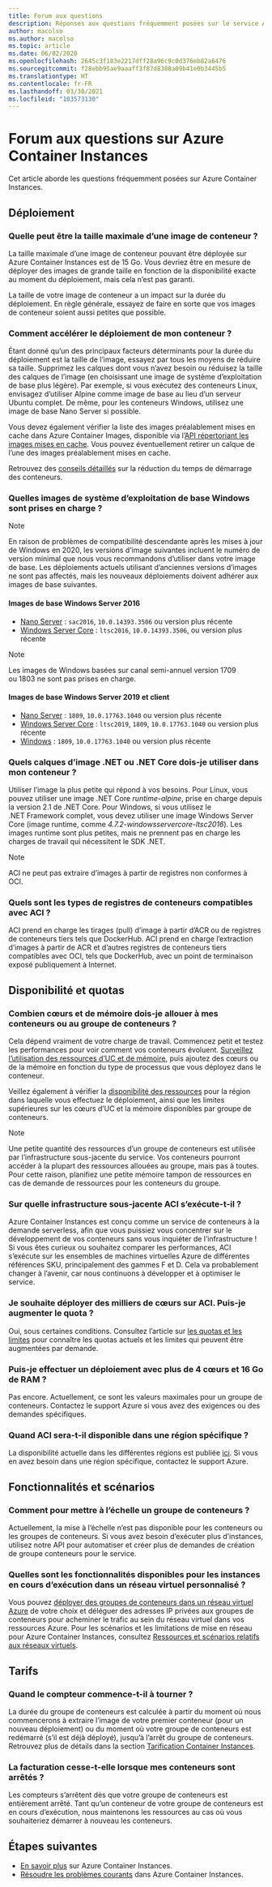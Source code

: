 ```yaml
---
title: Forum aux questions
description: Réponses aux questions fréquemment posées sur le service Azure Container Instances
author: macolso
ms.author: macolso
ms.topic: article
ms.date: 06/02/2020
ms.openlocfilehash: 2645c3f183e2217dff28a96c9c0d376eb82a6476
ms.sourcegitcommit: f28ebb95ae9aaaff3f87d8388a09b41e0b3445b5
ms.translationtype: HT
ms.contentlocale: fr-FR
ms.lasthandoff: 03/30/2021
ms.locfileid: "103573130"
---
```

# <a name="frequently-asked-questions-about-azure-container-instances"></a>Forum aux questions sur Azure Container Instances

Cet article aborde les questions fréquemment posées sur Azure Container Instances.

## <a name="deployment"></a>Déploiement

### <a name="how-large-can-my-container-image-be"></a>Quelle peut être la taille maximale d’une image de conteneur ?

La taille maximale d’une image de conteneur pouvant être déployée sur Azure Container Instances est de 15 Go. Vous devriez être en mesure de déployer des images de grande taille en fonction de la disponibilité exacte au moment du déploiement, mais cela n’est pas garanti.

La taille de votre image de conteneur a un impact sur la durée du déploiement. En règle générale, essayez de faire en sorte que vos images de conteneur soient aussi petites que possible.

### <a name="how-can-i-speed-up-the-deployment-of-my-container"></a>Comment accélérer le déploiement de mon conteneur ?

Étant donné qu’un des principaux facteurs déterminants pour la durée du déploiement est la taille de l’image, essayez par tous les moyens de réduire sa taille. Supprimez les calques dont vous n’avez besoin ou réduisez la taille des calques de l’image (en choisissant une image de système d’exploitation de base plus légère). Par exemple, si vous exécutez des conteneurs Linux, envisagez d’utiliser Alpine comme image de base au lieu d’un serveur Ubuntu complet. De même, pour les conteneurs Windows, utilisez une image de base Nano Server si possible. 

Vous devez également vérifier la liste des images préalablement mises en cache dans Azure Container Images, disponible via l’[API répertoriant les images mises en cache](/rest/api/container-instances/location/listcachedimages). Vous pouvez éventuellement retirer un calque de l’une des images préalablement mises en cache. 

Retrouvez des [conseils détaillés](container-instances-troubleshooting.md#container-takes-a-long-time-to-start) sur la réduction du temps de démarrage des conteneurs.

### <a name="what-windows-base-os-images-are-supported"></a>Quelles images de système d’exploitation de base Windows sont prises en charge ?

> [!NOTE]
> En raison de problèmes de compatibilité descendante après les mises à jour de Windows en 2020, les versions d’image suivantes incluent le numéro de version minimal que nous vous recommandons d’utiliser dans votre image de base. Les déploiements actuels utilisant d’anciennes versions d’images ne sont pas affectés, mais les nouveaux déploiements doivent adhérer aux images de base suivantes. 

#### <a name="windows-server-2016-base-images"></a>Images de base Windows Server 2016

* [Nano Server](https://hub.docker.com/_/microsoft-windows-nanoserver) : `sac2016`, `10.0.14393.3506` ou version plus récente
* [Windows Server Core](https://hub.docker.com/_/microsoft-windows-servercore) : `ltsc2016`, `10.0.14393.3506`, ou version plus récente

> [!NOTE]
> Les images de Windows basées sur canal semi-annuel version 1709 ou 1803 ne sont pas prises en charge.

#### <a name="windows-server-2019-and-client-base-images"></a>Images de base Windows Server 2019 et client

* [Nano Server](https://hub.docker.com/_/microsoft-windows-nanoserver) : `1809`, `10.0.17763.1040` ou version plus récente
* [Windows Server Core](https://hub.docker.com/_/microsoft-windows-servercore) : `ltsc2019`, `1809`, `10.0.17763.1040` ou version plus récente
* [Windows](https://hub.docker.com/_/microsoft-windows) : `1809`, `10.0.17763.1040` ou version plus récente

### <a name="what-net-or-net-core-image-layer-should-i-use-in-my-container"></a>Quels calques d’image .NET ou .NET Core dois-je utiliser dans mon conteneur ? 

Utiliser l’image la plus petite qui répond à vos besoins. Pour Linux, vous pouvez utiliser une image .NET Core *runtime-alpine*, prise en charge depuis la version 2.1 de .NET Core. Pour Windows, si vous utilisez le .NET Framework complet, vous devez utiliser une image Windows Server Core (image runtime, comme *4.7.2-windowsservercore-ltsc2016*). Les images runtime sont plus petites, mais ne prennent pas en charge les charges de travail qui nécessitent le SDK .NET.

> [!NOTE]
> ACI ne peut pas extraire d’images à partir de registres non conformes à OCI.

### <a name="what-types-of-container-registries-are-compatible-with-aci"></a>Quels sont les types de registres de conteneurs compatibles avec ACI ?

ACI prend en charge les tirages (pull) d’image à partir d’ACR ou de registres de conteneurs tiers tels que DockerHub. ACI prend en charge l’extraction d’images à partir de ACR et d’autres registres de conteneurs tiers compatibles avec OCI, tels que DockerHub, avec un point de terminaison exposé publiquement à Internet.

## <a name="availability-and-quotas"></a>Disponibilité et quotas

### <a name="how-many-cores-and-memory-should-i-allocate-for-my-containers-or-the-container-group"></a>Combien cœurs et de mémoire dois-je allouer à mes conteneurs ou au groupe de conteneurs ?

Cela dépend vraiment de votre charge de travail. Commencez petit et testez les performances pour voir comment vos conteneurs évoluent. [Surveillez l’utilisation des ressources d’UC et de mémoire](container-instances-monitor.md), puis ajoutez des cœurs ou de la mémoire en fonction du type de processus que vous déployez dans le conteneur.

Veillez également à vérifier la [disponibilité des ressources](container-instances-region-availability.md) pour la région dans laquelle vous effectuez le déploiement, ainsi que les limites supérieures sur les cœurs d’UC et la mémoire disponibles par groupe de conteneurs. 

> [!NOTE]
> Une petite quantité des ressources d’un groupe de conteneurs est utilisée par l’infrastructure sous-jacente du service. Vos conteneurs pourront accéder à la plupart des ressources allouées au groupe, mais pas à toutes. Pour cette raison, planifiez une petite mémoire tampon de ressources en cas de demande de ressources pour les conteneurs du groupe.

### <a name="what-underlying-infrastructure-does-aci-run-on"></a>Sur quelle infrastructure sous-jacente ACI s’exécute-t-il ?

Azure Container Instances est conçu comme un service de conteneurs à la demande serverless, afin que vous puissiez vous concentrer sur le développement de vos conteneurs sans vous inquiéter de l’infrastructure ! Si vous êtes curieux ou souhaitez comparer les performances, ACI s’exécute sur les ensembles de machines virtuelles Azure de différentes références SKU, principalement des gammes F et D. Cela va probablement changer à l’avenir, car nous continuons à développer et à optimiser le service. 

### <a name="i-want-to-deploy-thousand-of-cores-on-aci---can-i-get-my-quota-increased"></a>Je souhaite déployer des milliers de cœurs sur ACI. Puis-je augmenter le quota ?
 
Oui, sous certaines conditions. Consultez l’article sur [les quotas et les limites](container-instances-quotas.md) pour connaître les quotas actuels et les limites qui peuvent être augmentées par demande.

### <a name="can-i-deploy-with-more-than-4-cores-and-16-gb-of-ram"></a>Puis-je effectuer un déploiement avec plus de 4 cœurs et 16 Go de RAM ?

Pas encore. Actuellement, ce sont les valeurs maximales pour un groupe de conteneurs. Contactez le support Azure si vous avez des exigences ou des demandes spécifiques. 

### <a name="when-will-aci-be-in-a-specific-region"></a>Quand ACI sera-t-il disponible dans une région spécifique ?

La disponibilité actuelle dans les différentes régions est publiée [ici](container-instances-region-availability.md). Si vous en avez besoin dans une région spécifique, contactez le support Azure.

## <a name="features-and-scenarios"></a>Fonctionnalités et scénarios

### <a name="how-do-i-scale-a-container-group"></a>Comment pour mettre à l’échelle un groupe de conteneurs ?

Actuellement, la mise à l’échelle n’est pas disponible pour les conteneurs ou les groupes de conteneurs. Si vous avez besoin d’exécuter plus d’instances, utilisez notre API pour automatiser et créer plus de demandes de création de groupe conteneurs pour le service. 

### <a name="what-features-are-available-to-instances-running-in-a-custom-vnet"></a>Quelles sont les fonctionnalités disponibles pour les instances en cours d’exécution dans un réseau virtuel personnalisé ?

Vous pouvez [déployer des groupes de conteneurs dans un réseau virtuel Azure](container-instances-vnet.md) de votre choix et déléguer des adresses IP privées aux groupes de conteneurs pour acheminer le trafic au sein du réseau virtuel dans vos ressources Azure. Pour les scénarios et les limitations de mise en réseau pour Azure Container Instances, consultez [Ressources et scénarios relatifs aux réseaux virtuels](container-instances-virtual-network-concepts.md).

## <a name="pricing"></a>Tarifs

### <a name="when-does-the-meter-start-running"></a>Quand le compteur commence-t-il à tourner ?

La durée du groupe de conteneurs est calculée à partir du moment où nous commencerons à extraire l’image de votre premier conteneur (pour un nouveau déploiement) ou du moment où votre groupe de conteneurs est redémarré (s’il est déjà déployé), jusqu’à l’arrêt du groupe de conteneurs. Retrouvez plus de détails dans la section [Tarification Container Instances](https://azure.microsoft.com/pricing/details/container-instances/).

### <a name="do-i-stop-being-charged-when-my-containers-are-stopped"></a>La facturation cesse-t-elle lorsque mes conteneurs sont arrêtés ?

Les compteurs s’arrêtent dès que votre groupe de conteneurs est entièrement arrêté. Tant qu’un conteneur de votre groupe de conteneurs est en cours d’exécution, nous maintenons les ressources au cas où vous souhaiteriez démarrer à nouveau les conteneurs. 

## <a name="next-steps"></a>Étapes suivantes

* [En savoir plus](container-instances-overview.md) sur Azure Container Instances.
* [Résoudre les problèmes courants](container-instances-troubleshooting.md) dans Azure Container Instances.
